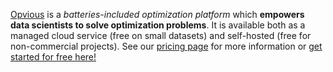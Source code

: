 [Opvious](https://www.opvious.io) is a _batteries-included optimization platform_ which __empowers data scientists to solve optimization problems__. It is available both as a managed cloud service (free on small datasets) and self-hosted (free for non-commercial projects). See our [pricing page](https://www.opvious.io/pricing) for more information or [get started for free here!](https://www.opvious.io/notebooks/retro/notebooks/?path=guides/welcome.ipynb)
